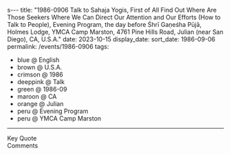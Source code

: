 s---
title: "1986-0906 Talk to Sahaja Yogis, First of All Find Out Where Are Those Seekers Where We Can Direct Our Attention and Our Efforts (How to Talk to People), Evening Program, the day before Śhrī Gaṇeśha Pūjā, Holmes Lodge, YMCA Camp Marston, 4761 Pine Hills Road, Julian (near San Diego), CA, U.S.A."
date: 2023-10-15
display_date: 
sort_date: 1986-09-06
permalink: /events/1986-0906
tags:
  - blue @ English
  - brown @ U.S.A.
  - crimson @ 1986
  - deeppink @ Talk
  - green @ 1986-09
  - maroon @ CA
  - orange @ Julian
  - peru @ Evening Program
  - peru @ YMCA Camp Marston
---

<wave-list>
  <list-title color="green" width="75">Key Quote</list-title>
  <list-item color="BlanchedAlmond"  width="200"></list-item>
  <list-item color="Lavender"></list-item>
  <list-item color="BlanchedAlmond"></list-item>
</wave-list>

<br>

<wave-list>
  <list-title color="green" width="75">Comments</list-title>
  <list-item color="BlanchedAlmond"  width="200"></list-item>
  <list-item color="Lavender"></list-item>
  <list-item color="BlanchedAlmond"></list-item>
</wave-list>